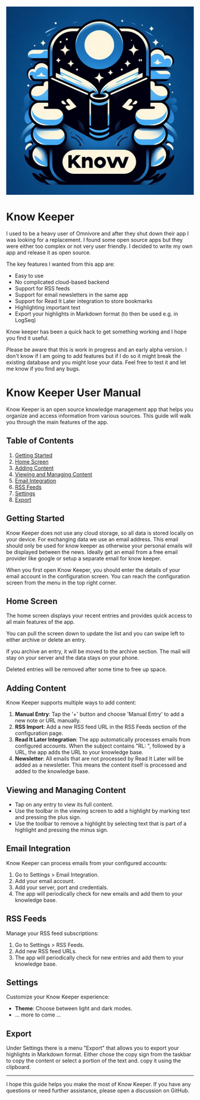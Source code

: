 ![Know Keeper](assets/icon/icon.png)

# Know Keeper

I used to be a heavy user of Omnivore and after they shut down their app I was looking for a 
replacement. I found some open source apps but they were either too complex or not very user 
friendly. I decided to write my own app and release it as open source. 

The key features I wanted from this app are:

* Easy to use
* No complicated cloud-based backend
* Support for RSS feeds
* Support for email newsletters in the same app
* Support for Read It Later integration to store bookmarks
* Highlighting important text 
* Export your highlights in Markdown format (to then be used e.g. in LogSeq)

Know keeper has been a quick hack to get something working and I hope you find it useful.

Please be aware that this is work in progress and an early alpha version. I don't know if I am 
going to add features but if I do so it might break the existing database and you might lose your
data. Feel free to test it and let me know if you find any bugs.

# Know Keeper User Manual

Know Keeper is an open source knowledge management app that helps you organize and access information 
from various sources. This guide will walk you through the main features of the app.

## Table of Contents
1. [Getting Started](#getting-started)
2. [Home Screen](#home-screen)
3. [Adding Content](#adding-content)
4. [Viewing and Managing Content](#viewing-and-managing-content)
5. [Email Integration](#email-integration)
6. [RSS Feeds](#rss-feeds)
7. [Settings](#settings)
8. [Export](#export)
 
## Getting Started

Know Keeper does not use any cloud storage, so all data is stored locally on your device. For
exchanging data we use an email address. This email should only be used for know keeper as otherwise
your personal emails will be displayed between the news. Ideally get an email from a free email
provider like google or setup a separate email for know keeper.

When you first open Know Keeper, you should enter the details of your email account in the 
configuration screen. You can reach the configuration screen from the menu in the top right corner.

## Home Screen

The home screen displays your recent entries and provides quick access to all main features of the 
app.

You can pull the screen down to update the list and you can swipe left to either archive or delete 
an entry.

If you archive an entry, it will be moved to the archive section. The mail will stay on your server
and the data stays on your phone. 

Deleted entries will be removed after some time to free up space.

## Adding Content

Know Keeper supports multiple ways to add content:

1. **Manual Entry**: Tap the '+' button and choose 'Manual Entry' to add a new note or URL manually.
2. **RSS Import**: Add a new RSS feed URL in the RSS Feeds section of the configuration page.
3. **Read It Later Integration**: The app automatically processes emails from configured accounts.
   When the subject contains "RL: ", followed by a URL, the app adds the URL to your knowledge base. 
4. **Newsletter**: All emails that are not processed by Read It Later will be added as a newsletter.
   This means the content itself is processed and added to the knowledge base.

## Viewing and Managing Content

- Tap on any entry to view its full content.
- Use the toolbar in the viewing screen to add a highlight by marking text and pressing the plus sign.
- Use the toolbar to remove a highlight by selecting text that is part of a highlight and pressing the minus sign.

## Email Integration

Know Keeper can process emails from your configured accounts:

1. Go to Settings > Email Integration.
2. Add your email account.
3. Add your server, port and credentials.
4. The app will periodically check for new emails and add them to your knowledge base.

## RSS Feeds

Manage your RSS feed subscriptions:

1. Go to Settings > RSS Feeds.
2. Add new RSS feed URLs.
3. The app will periodically check for new entries and add them to your knowledge base.

## Settings

Customize your Know Keeper experience:

- **Theme**: Choose between light and dark modes.
- ... more to come ...

## Export

Under Settings there is a menu "Export" that allows you to export your highlights in Markdown format.
Either chose the copy sign from the taskbar to copy the content or select a portion of the text and.
copy it using the clipboard.

---

I hope this guide helps you make the most of Know Keeper. 
If you have any questions or need further assistance, please open a discussion on GitHub. 